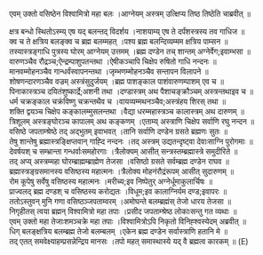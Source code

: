 

  
एवम् उक्तो वसिष्ठेन विश्वामित्रो महा बलः ।आग्नेयम् अस्त्रम् उत्क्षिप्य तिष्ठ तिष्ठेति चाब्रवीत्  ॥   
  
क्षत्र बन्धो स्थितोऽस्म्य् एष यद् बलन्तद् विदर्शय ।नाशयाम्य् एष ते दर्पंशस्त्रस्य तव गाधिज  ॥   
क्व च ते क्षत्रिय बलङ्क्व च ब्रह्म बलम्महत् ।पश्य ब्रह्म बलन्दिव्यम्मम क्षत्रिय पाम्सन  ॥   
तस्यास्त्रङ्गाधि पुत्रस्य घोरम् आग्नेयम् उत्तमम् ।ब्रह्म दण्डेन तच् शान्तम् अग्नेर्वेग;इवाम्भसा  ॥   
वारुणञ्चैव रौद्रञ्च;ऐन्द्रम्पाशुपतन्तथा ।ऐषीकञ्चापि चिक्षेप रुषितो गाधि नन्दनः  ॥   
मानवम्मोहनञ्चैव गान्धर्वंस्वापनन्तथा ।जृम्भणम्मोहनञ्चैव सन्तापन विलापने  ॥   
शोषणन्दारणञ्चैव वज्रम् अस्त्रंसुदुर्जयम् ।ब्रह्म पाशङ्काल पाशंवारुणम्पाशम् एव च  ॥   
पिनाकास्त्रञ्च दयितंशुष्कार्द्रे;अशनी तथा ।दण्डास्त्रम् अथ पैशाचङ्क्रौञ्चम् अस्त्रन्तथाइव च  ॥   
धर्म चक्रङ्काल चक्रंविष्णु चक्रन्तथैव च ।वायव्यम्मथनञ्चैव;अस्त्रंहय शिरस् तथा  ॥   
शक्ति द्वयञ्च चिक्षेप कङ्कालम्मुसलन्तथा ।वैद्या धरम्महास्त्रञ्च कालास्त्रम् अथ दारुणम्  ॥   
त्रिशूलम् अस्त्रङ्घोरञ्च कापालम् अथ कङ्कणम् ।एताम्य् अस्त्राणि चिक्षेप सर्वाणि रघु नन्दन  ॥   
वसिष्ठे जपताम्श्रेष्ठे तद् अद्भुतम् इवाभवत् ।तानि सर्वाणि दण्डेन ग्रसते ब्रह्मणः सुतः  ॥   
तेषु शान्तेषु ब्रह्मास्त्रङ्क्षिप्तवान् गाह्दि नन्दनः ।तद् अस्त्रम् उद्यतन्दृष्ट्वा देवाःसाग्नि पुरोगमाः  ॥   
देवर्षयश् च सम्भ्रान्ता गन्धर्वाःसमहोरगाः ।त्रैलोक्यम् आसीत् सन्त्रस्तम्ब्रह्मास्त्रे समुदीरिते  ॥   
तद् अप्य् अस्त्रम्महा घोरम्ब्राह्मम्ब्राह्मेण तेजसा ।वसिष्ठो ग्रसते सर्वम्ब्रह्म दण्डेन राघव  ॥   
ब्रह्मास्त्रङ्ग्रसमानस्य वसिष्ठस्य महात्मनः ।त्रैलोक्य मोहनंरौद्रंरूपम् आसीत् सुदारुणम्  ॥   
रोम कूपेषु सर्वेषु वसिष्ठस्य महात्मनः ।मरीच्य;इव निष्पेतुर् अग्नेर्धूमाकुलार्चिषः  ॥   
प्राज्वलद् ब्रह्म दण्डश् च वसिष्ठस्य करोद्यतः ।विधूम;इव कालाग्निर्यम दण्ड;इवापरः  ॥   
ततोऽस्तुवन् मुनि गणा वसिष्ठञ्जपताम्वरम् ।अमोघन्ते बलम्ब्रह्मंस् तेजो धारय तेजसा  ॥   
निगृहीतस् त्वया ब्रह्मन् विश्वामित्रो महा तपाः ।प्रसीद जपताम्श्रेष्ठ लोकाःसन्तु गत व्यथाः  ॥   
एवम् उक्तो महा तेजाःशमञ्चक्रे महा तपाः ।विश्वामित्रोऽपि निकृतो विनिह्श्वस्येदम् अब्रवीत्  ॥   
धिग् बलङ्क्षत्रिय बलम्ब्रह्म तेजो बलम्बलम् ।एकेन ब्रह्म दण्डेन सर्वास्त्राणि हतानि मे  ॥   
तद् एतत् समवेक्ष्याहम्प्रसन्नेन्द्रिय मानसः ।तपो महत् समास्थास्ये यद् वै ब्रह्मत्व कारकम्  ॥ (E)  
